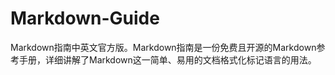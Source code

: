 # Markdown-Guide
 Markdown指南中英文官方版。Markdown指南是一份免费且开源的Markdown参考手册，详细讲解了Markdown这一简单、易用的文档格式化标记语言的用法。
